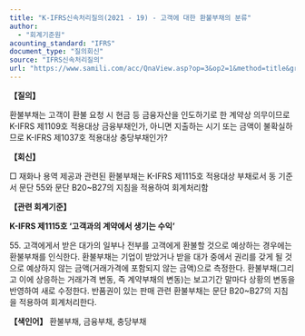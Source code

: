 ```yaml
---
title: "K-IFRS신속처리질의(2021 - 19) - 고객에 대한 환불부채의 분류"
author:
  - "회계기준원"
acounting_standard: "IFRS"
document_type: "질의회신"
source: "IFRS신속처리질의"
url: "https://www.samili.com/acc/QnaView.asp?op=3&op2=1&method=title&group=2124-15;1&orgcode=3&searchword=&page=22&code=K%2DIFRS%EC%8B%A0%EC%86%8D%EC%B2%98%EB%A6%AC%EC%A7%88%EC%9D%98%2D19%3A20210208"
---
```

**【질의】**

  

환불부채는 고객이 환불 요청 시 현금 등 금융자산을 인도하기로 한 계약상 의무이므로 K-IFRS 제1109호 적용대상 금융부채인가, 아니면 지출하는 시기 또는 금액이 불확실하므로 K-IFRS 제1037호 적용대상 충당부채인가?

  
  

**【회신】**

  

□ 재화나 용역 제공과 관련된 환불부채는 K-IFRS 제1115호 적용대상 부채로서 동 기준서 문단 55와 문단 B20~B27의 지침을 적용하여 회계처리함

  
  

**【관련 회계기준】**

  

**K-IFRS 제1115호 ‘고객과의 계약에서 생기는 수익’**

  

55\. 고객에게서 받은 대가의 일부나 전부를 고객에게 환불할 것으로 예상하는 경우에는 환불부채를 인식한다. 환불부채는 기업이 받았거나 받을 대가 중에서 권리를 갖게 될 것으로 예상하지 않는 금액(거래가격에 포함되지 않는 금액)으로 측정한다. 환불부채(그리고 이에 상응하는 거래가격 변동, 즉 계약부채의 변동)는 보고기간 말마다 상황의 변동을 반영하여 새로 수정한다. 반품권이 있는 판매 관련 환불부채는 문단 B20~B27의 지침을 적용하여 회계처리한다.

  
  

**【색인어】** 환불부채, 금융부채, 충당부채
